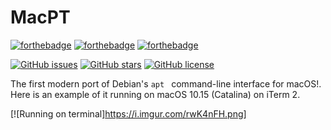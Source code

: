 # MacPT
[![forthebadge](https://forthebadge.com/images/badges/made-with-c-plus-plus.svg)](https://forthebadge.com)
[![forthebadge](https://forthebadge.com/images/badges/makes-people-smile.svg)](https://forthebadge.com)
[![forthebadge](http://forthebadge.com/images/badges/built-with-love.svg)](http://forthebadge.com)

[![GitHub issues](https://img.shields.io/github/issues/Official-polar-team/MacPT?style=for-the-badge)](https://github.com/Official-polar-team/MacPT/issues)
[![GitHub stars](https://img.shields.io/github/stars/Official-polar-team/MacPT?style=for-the-badge)](https://github.com/Official-polar-team/MacPT/stargazers)
[![GitHub license](https://img.shields.io/github/license/Official-polar-team/MacPT?style=for-the-badge)](https://github.com/Official-polar-team/MacPT/blob/master/COPYING)

The first modern port of Debian's ```apt ``` command-line interface for macOS!. Here is an example of it running on macOS 10.15 (Catalina) on iTerm 2.

[![Running on terminal]https://i.imgur.com/rwK4nFH.png]
